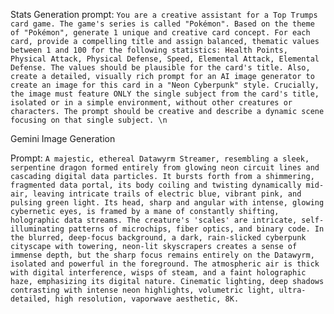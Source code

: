 
Stats Generation
prompt: `You are a creative assistant for a Top Trumps card game. The game's series is called "Pokémon". Based on the theme of "Pokémon", generate 1 unique and creative card concept. For each card, provide a compelling title and assign balanced, thematic values between 1 and 100 for the following statistics: Health Points, Physical Attack, Physical Defense, Speed, Elemental Attack, Elemental Defense. The values should be plausible for the card's title. Also, create a detailed, visually rich prompt for an AI image generator to create an image for this card in a "Neon Cyberpunk" style. Crucially, the image must feature ONLY the single subject from the card's title, isolated or in a simple environment, without other creatures or characters. The prompt should be creative and describe a dynamic scene focusing on that single subject. \n`

Gemini Image Generation

Prompt: `A majestic, ethereal Datawyrm Streamer, resembling a sleek, serpentine dragon formed entirely from glowing neon circuit lines and cascading digital data particles. It bursts forth from a shimmering, fragmented data portal, its body coiling and twisting dynamically mid-air, leaving intricate trails of electric blue, vibrant pink, and pulsing green light. Its head, sharp and angular with intense, glowing cybernetic eyes, is framed by a mane of constantly shifting, holographic data streams. The creature's 'scales' are intricate, self-illuminating patterns of microchips, fiber optics, and binary code. In the blurred, deep-focus background, a dark, rain-slicked cyberpunk cityscape with towering, neon-lit skyscrapers creates a sense of immense depth, but the sharp focus remains entirely on the Datawyrm, isolated and powerful in the foreground. The atmospheric air is thick with digital interference, wisps of steam, and a faint holographic haze, emphasizing its digital nature. Cinematic lighting, deep shadows contrasting with intense neon highlights, volumetric light, ultra-detailed, high resolution, vaporwave aesthetic, 8K.`

